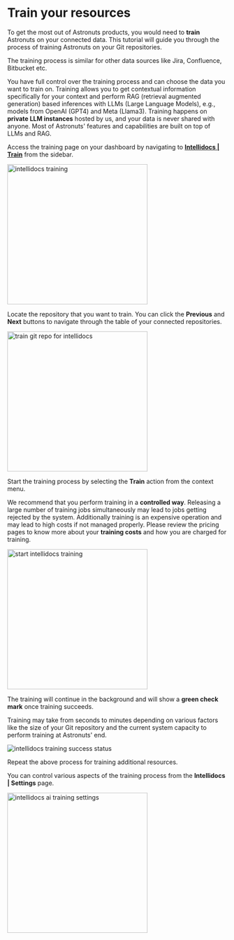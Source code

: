 # Train your resources

To get the most out of Astronuts products, you would need to **train** Astronuts on your connected data.
This tutorial will guide you through the process of training Astronuts on your Git repositories.

The training process is similar for other data sources like Jira, Confluence, Bitbucket etc.

<tip>
    <p>
        You have full control over the training process and can choose the data you want to train on.
        Training allows you to get contextual information specifically for your context and perform RAG
        (retrieval augmented generation) based inferences with LLMs
        (Large Language Models), e.g., models from OpenAI (GPT4) and Meta (Llama3).
        Training happens on <b>private LLM instances</b> hosted by us, and your data is never shared with anyone.
        Most of Astronuts' features and capabilities are built on top of LLMs and RAG.
    </p>
</tip>

<procedure title="Train Astronuts on your Git repositories" id="connect-git-repos">
    <step>
        <p>Access the training page on your dashboard by navigating to <a href="https://dashboard.astronuts.io/intellidocs>"><b>Intellidocs | Train</b></a> from the sidebar.</p>
    <img src="intellidocs-training.png" alt="intellidocs training" border-effect="line" width="321" thumbnail="true"/>
    </step>
    <step>
        <p>Locate the repository that you want to train. You can click the <b>Previous</b>
        and <b>Next</b> buttons to navigate through the table of your connected repositories.</p>
                <img src="intellidocs-training.png" alt="train git repo for intellidocs" border-effect="line" width="321" thumbnail="true"/>
    </step>
    <step>
        <p>Start the training process by selecting the <b>Train</b> action from the context menu.</p>
        <tip>
            <p>
                We recommend that you perform training in a <b>controlled way</b>.
                Releasing a large number of training jobs simultaneously may lead to jobs
                getting rejected by the system.
                Additionally training is an expensive operation and may lead to high costs if not managed properly.
                Please review the pricing pages
                to know more about your <b>training costs</b> and how you are charged for training.
            </p>
        </tip>
         <img src="intellidocs-training.gif" alt="start intellidocs training" border-effect="line" width="321" thumbnail="true"/>
    </step>
    <step>
        <p>The training will continue in the background and will show a <b>green check mark</b> once training succeeds.</p>
        <tip>
            <p>
                Training may take from seconds to minutes depending on various factors like the size of your Git repository and the current system capacity
                to perform training at Astronuts' end.
            </p>
        </tip>
         <img src="training-success-status.png" alt="intellidocs training success status" border-effect="line"/>
    </step>
    <step>
        <p>Repeat the above process for training additional resources.</p>
        <tip>
            <p>
                You can control various aspects of the training process from the <b>Intellidocs | Settings</b> page.
            </p>
        </tip>
         <img src="intellidocs-settings.png" alt="intellidocs ai training settings" border-effect="line" width="321" thumbnail="true"/>
    </step>
</procedure>
